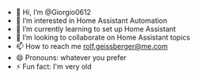 - 👋 Hi, I’m @Giorgio0612
- 👀 I’m interested in Home Assistant Automation
- 🌱 I’m currently learning to set up Home Assistant
- 💞️ I’m looking to collaborate on Home Assistant topics
- 📫 How to reach me rolf.geissberger@me.com
- 😄 Pronouns: whatever you prefer
- ⚡ Fun fact: I'm very old

<!---
Giorgio0612/Giorgio0612 is a ✨ special ✨ repository because its `README.md` (this file) appears on your GitHub profile.
You can click the Preview link to take a look at your changes.
--->
